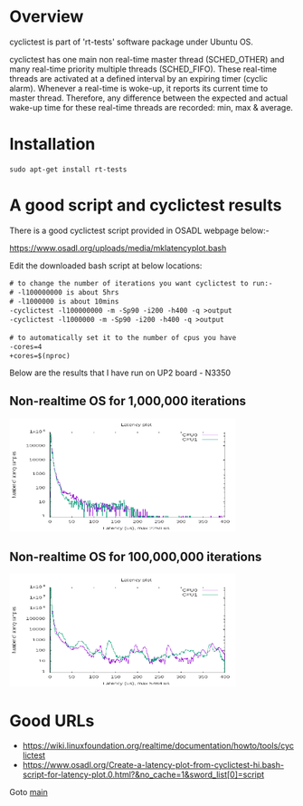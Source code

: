 # Overview
cyclictest is part of 'rt-tests' software package under Ubuntu OS.

cyclictest has one main non real-time master thread (SCHED_OTHER)
and many real-time priority multiple threads (SCHED_FIFO). These
real-time threads are activated at a defined interval by an expiring
timer (cyclic alarm). Whenever a real-time is woke-up, it reports its
current time to master thread. Therefore, any difference between
the expected and actual wake-up time for these real-time threads are
recorded: min, max & average.

# Installation
```
sudo apt-get install rt-tests
```

# A good script and cyclictest results

There is a good cyclictest script provided in OSADL webpage below:-

https://www.osadl.org/uploads/media/mklatencyplot.bash

Edit the downloaded bash script at below locations:

```
# to change the number of iterations you want cyclictest to run:-
# -l100000000 is about 5hrs
# -l1000000 is about 10mins
-cyclictest -l100000000 -m -Sp90 -i200 -h400 -q >output
-cyclictest -l1000000 -m -Sp90 -i200 -h400 -q >output

# to automatically set it to the number of cpus you have
-cores=4
+cores=$(nproc)
```

Below are the results that I have run on UP2 board - N3350

## Non-realtime OS for 1,000,000 iterations
<img src="../images/realtime/plot-1000000.png" width="400" height="200" />

## Non-realtime OS for 100,000,000 iterations
<img src="../images/realtime/plot-100000000.png" width="400" height="200" />

# Good URLs
 - https://wiki.linuxfoundation.org/realtime/documentation/howto/tools/cyclictest
 - https://www.osadl.org/Create-a-latency-plot-from-cyclictest-hi.bash-script-for-latency-plot.0.html?&no_cache=1&sword_list[0]=script



Goto [main](https://github.com/elvinongbl/devnotes)
